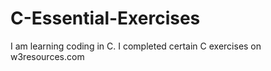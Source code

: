 # C-Essential-Exercises
I am learning coding in C. I completed certain C exercises on w3resources.com
